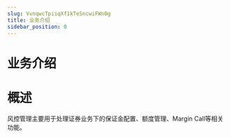 ```yaml
---
slug: VvnqwcTpiiqXf1kTeSncwiFWn0g
title: 业务介绍
sidebar_position: 0
---
```



# 业务介绍


# 概述


风控管理主要用于处理证券业务下的保证金配置、额度管理、Margin Call等相关功能。

